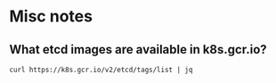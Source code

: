 # Misc notes

## What etcd images are available in k8s.gcr.io?
```
curl https://k8s.gcr.io/v2/etcd/tags/list | jq
```